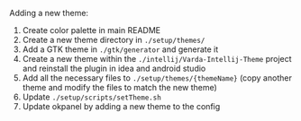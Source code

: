 Adding a new theme:

1. Create color palette in main README
2. Create a new theme directory in `./setup/themes/`
3. Add a GTK theme in `./gtk/generator` and generate it
4. Create a new theme within the `./intellij/Varda-Intellij-Theme` project and reinstall the plugin in idea and android studio
5. Add all the necessary files to `./setup/themes/{themeName}` (copy another theme and modify the files to match the new theme)
6. Update `./setup/scripts/setTheme.sh`
7. Update okpanel by adding a new theme to the config